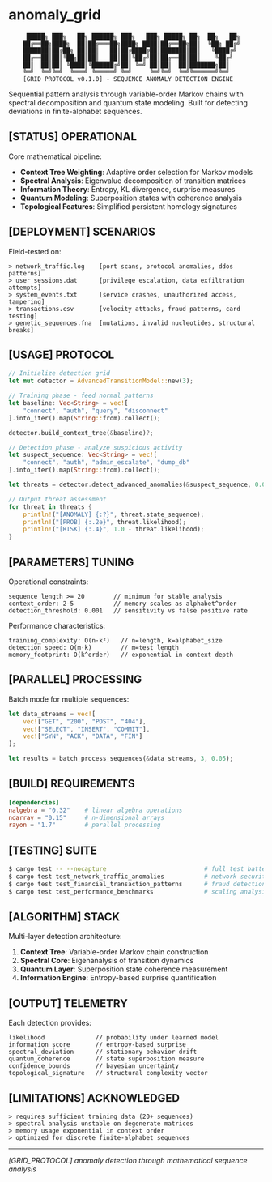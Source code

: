 # anomaly_grid

```
     █████╗ ███╗   ██╗ ██████╗ ███╗   ███╗ █████╗ ██╗  ██╗   ██╗
    ██╔══██╗████╗  ██║██╔═══██╗████╗ ████║██╔══██╗██║  ╚██╗ ██╔╝
    ███████║██╔██╗ ██║██║   ██║██╔████╔██║███████║██║   ╚████╔╝ 
    ██╔══██║██║╚██╗██║██║   ██║██║╚██╔╝██║██╔══██║██║    ╚██╔╝  
    ██║  ██║██║ ╚████║╚██████╔╝██║ ╚═╝ ██║██║  ██║███████╗██║   
    ╚═╝  ╚═╝╚═╝  ╚═══╝ ╚═════╝ ╚═╝     ╚═╝╚═╝  ╚═╝╚══════╝╚═╝   
    [GRID PROTOCOL v0.1.0] - SEQUENCE ANOMALY DETECTION ENGINE
```

Sequential pattern analysis through variable-order Markov chains with spectral decomposition and quantum state modeling. Built for detecting deviations in finite-alphabet sequences.

## [STATUS] OPERATIONAL

Core mathematical pipeline:
- **Context Tree Weighting**: Adaptive order selection for Markov models
- **Spectral Analysis**: Eigenvalue decomposition of transition matrices  
- **Information Theory**: Entropy, KL divergence, surprise measures
- **Quantum Modeling**: Superposition states with coherence analysis
- **Topological Features**: Simplified persistent homology signatures

## [DEPLOYMENT] SCENARIOS

Field-tested on:
```
> network_traffic.log    [port scans, protocol anomalies, ddos patterns]
> user_sessions.dat      [privilege escalation, data exfiltration attempts]  
> system_events.txt      [service crashes, unauthorized access, tampering]
> transactions.csv       [velocity attacks, fraud patterns, card testing]
> genetic_sequences.fna  [mutations, invalid nucleotides, structural breaks]
```

## [USAGE] PROTOCOL

```rust
// Initialize detection grid
let mut detector = AdvancedTransitionModel::new(3);

// Training phase - feed normal patterns
let baseline: Vec<String> = vec![
    "connect", "auth", "query", "disconnect"
].into_iter().map(String::from).collect();

detector.build_context_tree(&baseline)?;

// Detection phase - analyze suspicious activity
let suspect_sequence: Vec<String> = vec![
    "connect", "auth", "admin_escalate", "dump_db"  
].into_iter().map(String::from).collect();

let threats = detector.detect_advanced_anomalies(&suspect_sequence, 0.01);

// Output threat assessment
for threat in threats {
    println!("[ANOMALY] {:?}", threat.state_sequence);
    println!("[PROB] {:.2e}", threat.likelihood);
    println!("[RISK] {:.4}", 1.0 - threat.likelihood);
}
```

## [PARAMETERS] TUNING

Operational constraints:
```
sequence_length >= 20        // minimum for stable analysis
context_order: 2-5           // memory scales as alphabet^order  
detection_threshold: 0.001   // sensitivity vs false positive rate
```

Performance characteristics:
```
training_complexity: O(n·k²)   // n=length, k=alphabet_size
detection_speed: O(m·k)        // m=test_length
memory_footprint: O(k^order)   // exponential in context depth
```

## [PARALLEL] PROCESSING

Batch mode for multiple sequences:
```rust
let data_streams = vec![
    vec!["GET", "200", "POST", "404"],
    vec!["SELECT", "INSERT", "COMMIT"],
    vec!["SYN", "ACK", "DATA", "FIN"]
];

let results = batch_process_sequences(&data_streams, 3, 0.05);
```

## [BUILD] REQUIREMENTS

```toml
[dependencies]  
nalgebra = "0.32"    # linear algebra operations
ndarray = "0.15"     # n-dimensional arrays  
rayon = "1.7"        # parallel processing
```

## [TESTING] SUITE

```bash
$ cargo test -- --nocapture                           # full test battery
$ cargo test test_network_traffic_anomalies           # network security  
$ cargo test test_financial_transaction_patterns      # fraud detection
$ cargo test test_performance_benchmarks              # scaling analysis
```

## [ALGORITHM] STACK

Multi-layer detection architecture:

1. **Context Tree**: Variable-order Markov chain construction
2. **Spectral Core**: Eigenanalysis of transition dynamics  
3. **Quantum Layer**: Superposition state coherence measurement
4. **Information Engine**: Entropy-based surprise quantification

## [OUTPUT] TELEMETRY

Each detection provides:
```
likelihood              // probability under learned model
information_score       // entropy-based surprise  
spectral_deviation      // stationary behavior drift
quantum_coherence       // state superposition measure
confidence_bounds       // bayesian uncertainty
topological_signature   // structural complexity vector
```

## [LIMITATIONS] ACKNOWLEDGED

```
> requires sufficient training data (20+ sequences)
> spectral analysis unstable on degenerate matrices  
> memory usage exponential in context order
> optimized for discrete finite-alphabet sequences
```

---
*[GRID_PROTOCOL] anomaly detection through mathematical sequence analysis*